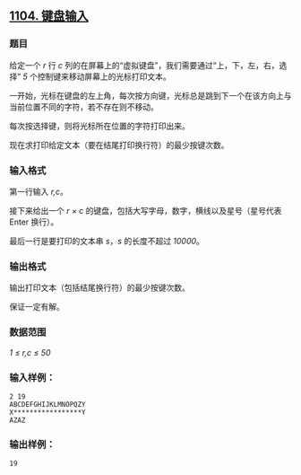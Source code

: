 ## [1104. 键盘输入](https://www.acwing.com/problem/content/1106/)

### 题目

给定一个 *r* 行 *c* 列的在屏幕上的“虚拟键盘”，我们需要通过“上，下，左，右，选择” *5* 个控制键来移动屏幕上的光标打印文本。

一开始，光标在键盘的左上角，每次按方向键，光标总是跳到下一个在该方向上与当前位置不同的字符，若不存在则不移动。

每次按选择键，则将光标所在位置的字符打印出来。

现在求打印给定文本（要在结尾打印换行符）的最少按键次数。

### 输入格式

第一行输入 *r,c*。

接下来给出一个 *r × c* 的键盘，包括大写字母，数字，横线以及星号（星号代表 Enter 换行）。

最后一行是要打印的文本串 *s*，*s* 的长度不超过 *10000*。

### 输出格式

输出打印文本（包括结尾换行符）的最少按键次数。

保证一定有解。

### 数据范围

*1 ≤ r,c ≤ 50*

### 输入样例：

```
2 19
ABCDEFGHIJKLMNOPQZY
X*****************Y
AZAZ
```

### 输出样例：

```
19
```
